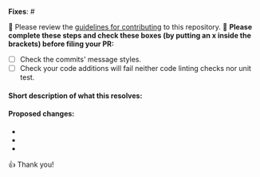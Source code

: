 
**Fixes**: #

🚨 Please review the [guidelines for contributing](CONTRIBUTING.md) to this repository. 🚨
**Please complete these steps and check these boxes (by putting an x inside the brackets) before filing your PR:**

- [ ] Check the commits' message styles.
- [ ] Check your code additions will fail neither code linting checks nor unit test.

#### Short description of what this resolves:


#### Proposed changes:

-
-
-

👍 Thank you!
